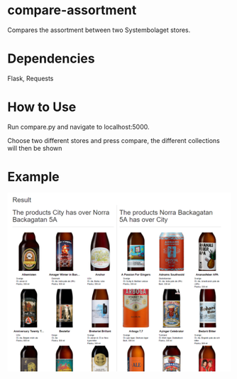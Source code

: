 # compare-assortment
Compares the assortment between two Systembolaget stores.

# Dependencies
Flask, Requests

# How to Use
Run compare.py and navigate to localhost:5000.

Choose two different stores and press compare, the different collections will then be shown

# Example
![Example](example.PNG)

